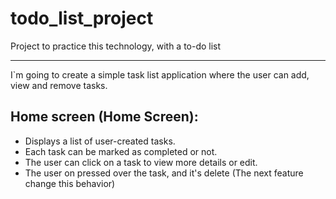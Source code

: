 # todo_list_project

Project to practice this technology, with a to-do list

---

I`m going to create a simple task list application where the user can add, view and remove tasks.

##  Home screen (Home Screen):

- Displays a list of user-created tasks.
- Each task can be marked as completed or not.
- The user can click on a task to view more details or edit.
- The user on pressed over the task, and it's delete (The next feature change this behavior)
